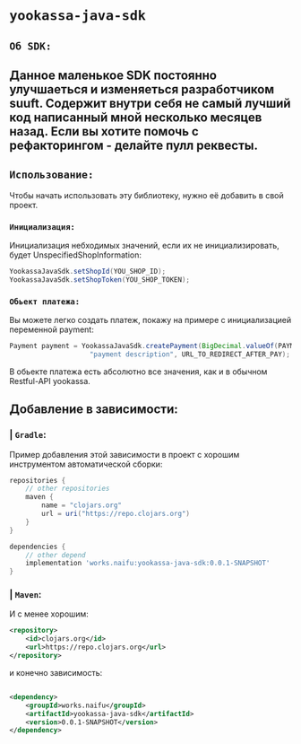 # `yookassa-java-sdk`

## `Об SDK:`
Данное маленькое SDK постоянно улучшаеться и изменяеться разработчиком suuft. Содержит внутри себя не самый лучший код написанный мной несколько месяцев назад. Если вы хотите помочь с рефакторингом - делайте пулл реквесты.
---
## `Использование:`
Чтобы начать использовать эту библиотеку, нужно её добавить в свой проект.
### `Инициализация:`
Инициализация небходимых значений, если их не инициализировать, будет UnspecifiedShopInformation:
```java
YookassaJavaSdk.setShopId(YOU_SHOP_ID);
YookassaJavaSdk.setShopToken(YOU_SHOP_TOKEN);
```
### `Обьект платежа:`
Вы можете легко создать платеж, покажу на примере с инициализацией переменной payment:
```java
Payment payment = YookassaJavaSdk.createPayment(BigDecimal.valueOf(PAYMENT_COST),
                    "payment description", URL_TO_REDIRECT_AFTER_PAY);
```
В обьекте платежа есть абсолютно все значения, как и в обычном Restful-API yookassa.

## Добавление в зависимости:
### | `Gradle`:
Пример добавления этой зависимости в проект с хорошим инструментом автоматической сборки:
```groovy
repositories {
    // other repositories
    maven {
        name = "clojars.org"
        url = uri("https://repo.clojars.org")
    }
}

dependencies {
    // other depend
    implementation 'works.naifu:yookassa-java-sdk:0.0.1-SNAPSHOT'
}
```

### | `Maven`:

И с менее хорошим:

```xml
<repository>
    <id>clojars.org</id>
    <url>https://repo.clojars.org</url>
</repository>
```

и конечно зависимость:

```xml

<dependency>
    <groupId>works.naifu</groupId>
    <artifactId>yookassa-java-sdk</artifactId>
    <version>0.0.1-SNAPSHOT</version>
</dependency>
```